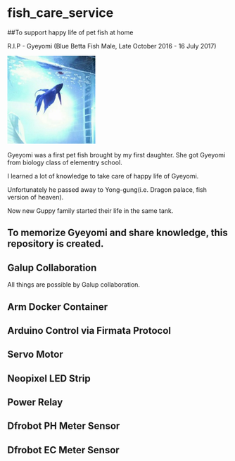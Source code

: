 # fish_care_service
##To support happy life of pet fish at home

R.I.P - Gyeyomi (Blue Betta Fish Male, Late October 2016 - 16 July 2017)

![](/media/Gyeyomi.jpg)

Gyeyomi was a first pet fish brought by my first daughter. She got Gyeyomi from biology class of elementry school.

I learned a lot of knowledge to take care of happy life of Gyeyomi.

Unfortunately he passed away to Yong-gung(i.e. Dragon palace, fish version of heaven).

Now new Guppy family started their life in the same tank.

To memorize Gyeyomi and share knowledge, this repository is created.
----
## Galup Collaboration
All things are possible by Galup collaboration.
## Arm Docker Container
## Arduino Control via Firmata Protocol
## Servo Motor
## Neopixel LED Strip
## Power Relay
## Dfrobot PH Meter Sensor
## Dfrobot EC Meter Sensor
